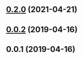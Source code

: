 ## [0.2.0](https://github.com/cheminfo/nmredata/compare/v0.1.0...v0.2.0) (2021-04-21)

## [0.0.2](https://github.com/cheminfo/nmredata/compare/v0.0.1...v0.0.2) (2019-04-16)



## 0.0.1 (2019-04-16)



